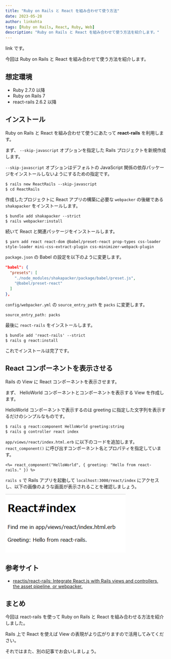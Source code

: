 ```yaml
---
title: "Ruby on Rails と React を組み合わせて使う方法"
date: 2023-05-28
author: linkohta
tags: [Ruby on Rails, React, Ruby, Web]
description: "Ruby on Rails と React を組み合わせて使う方法を紹介します。"
---
```


link です。

今回は Ruby on Rails と React を組み合わせて使う方法を紹介します。

## 想定環境

- Ruby 2.7.0 以降
- Ruby on Rails 7
- react-rails 2.6.2 以降

## インストール

Ruby on Rails と React を組み合わせて使うにあたって **react-rails** を利用します。

まず、 `--skip-javascript` オプションを指定した Rails プロジェクトを新規作成します。

`--skip-javascript` オプションはデフォルトの JavaScript 関係の依存パッケージをインストールしないようにするための指定です。

```bash:title=プロジェクト作成
$ rails new ReactRails --skip-javascript
$ cd ReactRails
```

作成したプロジェクトに React アプリの構築に必要な `webpacker` の後継である `shakapacker` をインストールします。

```bash:title=shakapackerインストール
$ bundle add shakapacker --strict
$ rails webpacker:install
```

続いて React と関連パッケージをインストールします。

```:title=Reactインストール
$ yarn add react react-dom @babel/preset-react prop-types css-loader style-loader mini-css-extract-plugin css-minimizer-webpack-plugin
```

`package.json` の Babel の設定を以下のように変更します。

```js:title=package.json
"babel": {
  "presets": [
    "./node_modules/shakapacker/package/babel/preset.js",
    "@babel/preset-react"
  ]
},
```

`config/webpacker.yml` の `source_entry_path` を `packs` に変更します。

```rb:title=config/webpacker.ymlのsource_entry_path
source_entry_path: packs
```

最後に `react-rails` をインストールします。

```bash:title=react-railsインストール
$ bundle add 'react-rails' --strict
$ rails g react:install
```

これでインストールは完了です。

## React コンポーネントを表示させる

Rails の View に React コンポーネントを表示させます。

まず、 HelloWorld コンポーネントとコンポーネントを表示する View を作成します。

HelloWorld コンポーネントで表示するのは greeting に指定した文字列を表示するだけのシンプルなものです。

```bash:title=コンポーネントとController生成
$ rails g react:component HelloWorld greeting:string
$ rails g controller react index
```

`app/views/react/index.html.erb` に以下のコードを追加します。
`react_component()` に呼び出すコンポーネント名とプロパティを指定しています。

```
<%= react_component("HelloWorld", { greeting: "Hello from react-rails." }) %>
```

`rails s` で Rails アプリを起動して `localhost:3000/react/index` にアクセスし、以下の画像のような画面が表示されることを確認しましょう。

![表示画面](images/react-rails.png)

## 参考サイト

- [reactjs/react-rails: Integrate React.js with Rails views and controllers, the asset pipeline, or webpacker.](https://github.com/reactjs/react-rails)

## まとめ

今回は react-rails を使って Ruby on Rails と React を組み合わせる方法を紹介しました。

Rails 上で React を使えば View の表現がより広がりますので活用してみてください。

それではまた、別の記事でお会いしましょう。